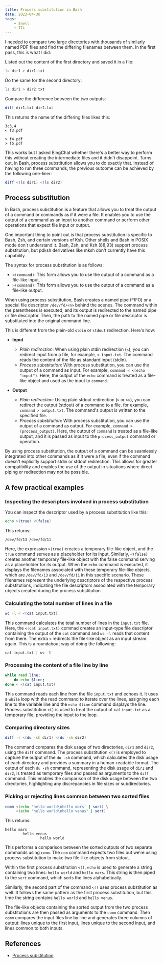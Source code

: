 ```yaml
---
title: Process substitution in Bash
date: 2023-04-30
tags:
    - Shell
    - TIL
---
```


I needed to compare two large directories with thousands of similarly named PDF files
and find the differing filenames between them. In the first pass, this is what I did:

Listed out the content of the first directory and saved it in a file:
```bash
ls dir1 > dir1.txt
```

Do the same for the second directory:
```bash
ls dir2 > dir2.txt
```

Compare the difference between the two outputs:
```bash
diff dir1.txt dir2.txt
```
This returns the name of the differing files likes this:

```
3c3,4
< f3.pdf
---
> f4.pdf
> f5.pdf
```

This works but I asked BingChat whether there's a better way to perform this without
creating the intermediate files and it didn't disappoint. Turns out, in Bash, process
substitution allows you to do exactly that. Instead of having to run three commands, the
previous outcome can be achieved by the following one-liner:

```bash
diff <(ls dir1) <(ls dir2)
```

## Process substitution

In Bash, process substitution is a feature that allows you to treat the output of a
command or commands as if it were a file. It enables you to use the output of a command
as an input to another command or perform other operations that expect file input or
output.

One important thing to point out is that process substitution is specific to Bash, Zsh,
and certain versions of Ksh. Other shells and Bash in POSIX mode don't understand it.
Bash, Zsh, and Ksh (88,93) support process substitution, but pdksh derivatives like
mksh don't currently have this capability.

The syntax for process substitution is as follows:

* `<(command)`: This form allows you to use the output of a command as a file-like
input.
* `>(command)`: This form allows you to use the output of a command as a file-like
output.

When using process substitution, Bash creates a named pipe (FIFO) or a special file
descriptor `/dev/fd/<n>` behind the scenes. The command within the parentheses is
executed, and its output is redirected to the named pipe or file descriptor. Then, the
path to the named pipe or file descriptor is substituted into the original command line.

This is different from the plain-old `stdin` or `stdout` redirection. Here's how:

* **Input**
    * *Plain redirection*: When using plain stdin redirection (`<`), you can redirect
    input from a file, for example, `< input.txt`. The command reads the content of the
    file as standard input (stdin).
    * *Process substitution*: With process substitution, you can use the output of a
    command as input. For example, `command < <(echo "input")`. Here, the output of the
    `echo` command is treated as a file-like object and used as the input to `command`.

* **Output**
    * *Plain redirection*: Using plain stdout redirection (`>` or `>>`), you can
    redirect the output (stdout) of a command to a file, for example,
    `command > output.txt`. The command's output is written to the specified file.
    * *Process substitution*: With process substitution, you can use the output of a
    command as output. For example, `command >(process_output)`. Here, the output of
    `command` is treated as a file-like output, and it is passed as input to the
    `process_output` command or operation.

By using process substitution, the output of a command can be seamlessly integrated into
other commands as if it were a file, even if the command doesn't explicitly support
stdin or stdout redirection. This allows for greater compatibility and enables the use
of the output in situations where direct piping or redirection may not be possible.

## A few practical examples

### Inspecting the descriptors involved in process substitution

You can inspect the descriptor used by a process substitution like this:

```bash
echo >(true) <(false)
```

This returns:

```
/dev/fd/13 /dev/fd/11
```

Here, the expression `>(true)` creates a temporary file-like object, and the `true`
command serves as a placeholder for its input. Similarly, `<(false)` creates another
temporary file-like object with the false command serving as a placeholder for its
output. When the `echo` command is executed, it displays the filenames associated with
these temporary file-like objects, which are `/dev/fd/13` and `/dev/fd/11` in this
specific scenario. These filenames represent the underlying descriptors of the
respective process substitutions, indicating the file descriptors associated with the
temporary objects created during the process substitution.

### Calculating the total number of lines in a file

```bash
wc -l < <(cat input.txt)
```

This command calculates the total number of lines in the `input.txt` file. Here, the
`<(cat input.txt)` commad creates an input-type file descriptor containing the output of
the `cat` command and `wc -l` reads that content from there. The extra `<` redirects the
file-like object as an input stream again. This is a roundabout way of doing the
following:

```
cat input.txt | wc -l
```

### Processing the content of a file line by line

```bash
while read line;
    do echo $line;
done < <(cat input.txt)
```

This command reads each line from the file `input.txt` and echoes it. It uses a `while`
loop with the read command to iterate over the lines, assigning each line to the
variable line and the `echo $line` command displays the line. Process substitution
`<()` is used to treat the output of cat `input.txt` as a temporary file, providing the
input to the loop.

### Comparing directory sizes

```bash
diff -r <(du -sh dir1) <(du -sh dir2)
```

The command compares the disk usage of two directories, `dir1` and `dir2`, using the
`diff` command. The process substitution `<()` is employed to capture the output of
the `du -sh` command, which calculates the disk usage of each directory and provides a
summary in a human-readable format. The output of each `du -sh` command, representing
the disk usage of `dir1` and `dir2`, is treated as temporary files and passed as
arguments to the `diff` command. This enables the comparison of the disk usage between
the two directories, highlighting any discrepancies in file sizes or subdirectories.

### Picking or rejecting lines common between two sorted files

```bash
comm <(echo 'hello world\nhello mars' | sort) \
     <(echo 'hello world\nhello venus' | sort)
```

This returns:

```
hello mars
        hello venus
                hello world
```

This performs a comparison between the sorted outputs of two separate commands using
`comm`. The `com` command expects two files but we're using process substitution to
make two file-like objects from stdout.

Within the first process substitution `<()`, `echo` is used to generate a string
containing two lines: `hello world` and `hello mars`. This string is then piped to the
`sort` command, which sorts the lines alphabetically.

Similarly, the second part of the command `<()` uses process substitution as well. It
follows the same pattern as the first process substitution, but this time the string
contains `hello world` and `hello venus`.

The file-like objects containing the sorted output from the two process substitutions
are then passed as arguments to the `comm` command. Then `comm` compares the input files
line by line and generates three columns of output: lines unique to the first input,
lines unique to the second input, and lines common to both inputs.

## References

* [Process substitution][process-substitution]

[process-substitution]: https://tldp.org/LDP/abs/html/process-sub.html
